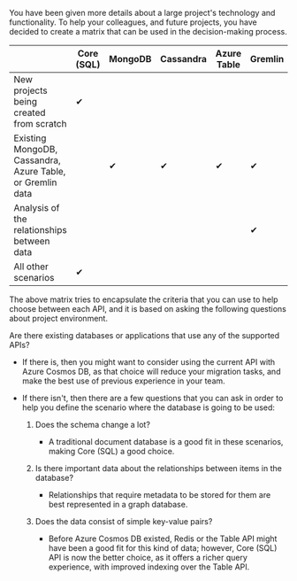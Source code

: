 You have been given more details about a large project's technology and functionality. To help your colleagues, and future projects, you have decided to create a matrix that can be used in the decision-making process.

|   | Core (SQL) | MongoDB | Cassandra | Azure Table | Gremlin |
|---|------------|---------|-----------|-------------|---------|
| New projects being created from scratch | &#x2714; | | | | |
| Existing MongoDB, Cassandra, Azure Table, or Gremlin data | | &#x2714; | &#x2714; | &#x2714; | &#x2714; |
| Analysis of the relationships between data | | | | | &#x2714; |
| All other scenarios | &#x2714; | | | | |

The above matrix tries to encapsulate the criteria that you can use to help choose between each API, and it is based on asking the following questions about project environment.

Are there existing databases or applications that use any of the supported APIs?

   - If there is, then you might want to consider using the current API with Azure Cosmos DB, as that choice will reduce your migration tasks, and make the best use of previous experience in your team.

   - If there isn't, then there are a few questions that you can ask in order to help you define the scenario where the database is going to be used:

      1. Does the schema change a lot?

         - A traditional document database is a good fit in these scenarios, making Core (SQL) a good choice.

      1. Is there important data about the relationships between items in the database?

         - Relationships that require metadata to be stored for them are best represented in a graph database.

      1. Does the data consist of simple key-value pairs?

         - Before Azure Cosmos DB existed, Redis or the Table API might have been a good fit for this kind of data; however, Core (SQL) API is now the better choice, as it offers a richer query experience, with improved indexing over the Table API.
